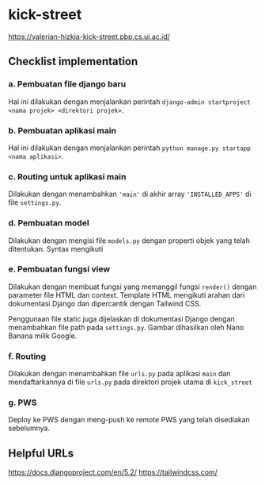 # kick-street
https://valerian-hizkia-kick-street.pbp.cs.ui.ac.id/

## Checklist implementation

### a. Pembuatan file django baru
Hal ini dilakukan dengan menjalankan perintah ```django-admin startproject <nama projek> <direktori projek>```.

### b. Pembuatan aplikasi main
Hal ini dilakukan dengan menjalankan perintah ```python manage.py startapp <nama aplikasi>```.


### c. Routing untuk aplikasi main
Dilakukan dengan menambahkan ```'main'``` di akhir array ```'INSTALLED_APPS'``` di file ```settings.py```.

### d. Pembuatan model
Dilakukan dengan mengisi file ```models.py``` dengan properti objek yang telah ditentukan. Syntax mengikuti 

### e. Pembuatan fungsi view
Dilakukan dengan membuat fungsi yang memanggil fungsi ```render()``` dengan parameter file HTML dan context. Template HTML mengikuti arahan dari dokumentasi Django dan dipercantik dengan Tailwind CSS.

Penggunaan file static juga dijelaskan di dokumentasi Django dengan menambahkan file path pada ```settings.py```. Gambar dihasilkan oleh Nano Banana milik Google.

### f. Routing
Dilakukan dengan menambahkan file ```urls.py``` pada aplikasi ```main``` dan mendaftarkannya di file ```urls.py``` pada direktori projek utama di ```kick_street```

### g. PWS
Deploy ke PWS dengan meng-push ke remote PWS yang telah disediakan sebelumnya.

## Helpful URLs
https://docs.djangoproject.com/en/5.2/
https://tailwindcss.com/